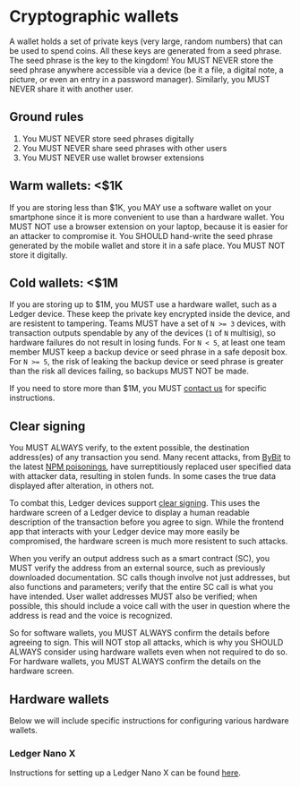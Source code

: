 # Cryptographic wallets

A wallet holds a set of private keys (very large, random numbers) that can be used to spend coins. All these keys are generated from a seed phrase. The seed phrase is the key to the kingdom! You MUST NEVER store the seed phrase anywhere accessible via a device (be it a file, a digital note, a picture, or even an entry in a password manager). Similarly, you MUST NEVER share it with another user.

## Ground rules

1. You MUST NEVER store seed phrases digitally
2. You MUST NEVER share seed phrases with other users
3. You MUST NEVER use wallet browser extensions

## Warm wallets: <$1K

If you are storing less than $1K, you MAY use a software wallet on your smartphone since it is more convenient to use than a hardware wallet. You MUST NOT use a browser extension on your laptop, because it is easier for an attacker to compromise it.  You SHOULD hand-write the seed phrase generated by the mobile wallet and store it in a safe place. You MUST NOT store it digitally. 

## Cold wallets: <$1M

If you are storing up to $1M, you MUST use a hardware wallet, such as a Ledger device.  These keep the private key encrypted inside the device, and are resistent to tampering.  Teams MUST have a set of `N >= 3` devices, with transaction outputs spendable by any of the devices (`1` of `N` multisig), so hardware failures do not result in losing funds.  For `N < 5`, at least one team member MUST keep a backup device or seed phrase in a safe deposit box.  For `N >= 5`, the risk of leaking the backup device or seed phrase is greater than the risk all devices failing, so backups MUST NOT be made.

If you need to store more than $1M, you MUST [contact us](./contacts.md) for specific instructions.

## Clear signing

You MUST ALWAYS verify, to the extent possible, the destination address(es) of any transaction you send.  Many recent attacks, from [ByBit](https://cointelegraph.com/learn/articles/how-the-bybit-hack-happened) to the latest [NPM poisonings](https://www.aikido.dev/blog/npm-debug-and-chalk-packages-compromised), have surreptitiously replaced user specified data with attacker data, resulting in stolen funds.  In some cases the true data displayed after alteration, in others not.

To combat this, Ledger devices support [clear signing](https://www.ledger.com/academy/topics/ledgersolutions/what-is-clear-signing).  This uses the hardware screen of a Ledger device to display a human readable description of the transaction before you agree to sign.  While the frontend app that interacts with your Ledger device may more easily be compromised, the hardware screen is much more resistent to such attacks.

When you verify an output address such as a smart contract (SC), you MUST verify the address from an external source, such as previously downloaded documentation.  SC calls though involve not just addresses, but also functions and parameters; verify that the entire SC call is what you have intended.  User wallet addresses MUST also be verified; when possible, this should include a voice call with the user in question where the address is read and the voice is recognized.

So for software wallets, you MUST ALWAYS confirm the details before agreeing to sign. This will NOT stop all attacks, which is why you SHOULD ALWAYS consider using hardware wallets even when not required to do so.  For hardware wallets, you MUST ALWAYS confirm the details on the hardware screen.

## Hardware wallets

Below we will include specific instructions for configuring various hardware wallets.

### Ledger Nano X

Instructions for setting up a Ledger Nano X can be found [here](https://support.ledger.com/article/360018784134-zd).
